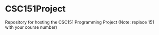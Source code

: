 # CSC151Project
 Repository for hosting the CSC151 Programming Project (Note: replace 151 with your course number)
